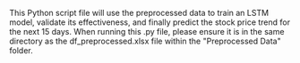 This Python script file will use the preprocessed data to train an LSTM model, validate its effectiveness, and finally predict the stock price trend for the next 15 days. When running this .py file, please ensure it is in the same directory as the df_preprocessed.xlsx file within the "Preprocessed Data" folder.
